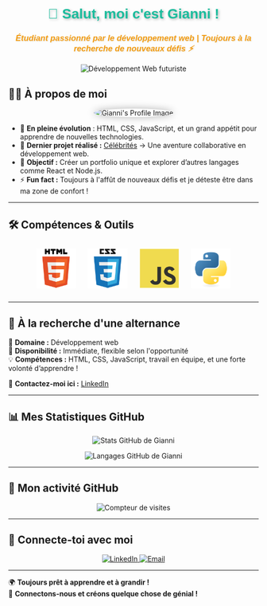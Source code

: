 <h1 align="center" style="font-family: 'Arial', sans-serif; color: #1abc9c; text-shadow: 2px 2px 5px rgba(0, 0, 0, 0.3);">🚀 Salut, moi c'est Gianni !</h1>

<h3 align="center" style="font-family: 'Verdana', sans-serif; color: #f39c12; font-style: italic; text-shadow: 1px 1px 3px rgba(0, 0, 0, 0.1);">Étudiant passionné par le développement web | Toujours à la recherche de nouveaux défis ⚡</h3>

<p align="center">
  <img src="https://media.giphy.com/media/26gR1eDmjTZpT3fF2/giphy.gif" width="600" alt="Développement Web futuriste">
</p>

## 👨‍💻 À propos de moi

<div align="center">
  <img src="https://avatars.githubusercontent.com/u/97645214?v=4" width="150" height="150" style="border-radius: 50%; box-shadow: 0 0 15px rgba(0, 0, 0, 0.3);" alt="Gianni's Profile Image">
</div>

- 🌱 **En pleine évolution** : HTML, CSS, JavaScript, et un grand appétit pour apprendre de nouvelles technologies.  
- 🔭 **Dernier projet réalisé :** [Célébrités](https://github.com/InnagBKI/Maes-Projet-) → Une aventure collaborative en développement web.  
- 🎯 **Objectif :** Créer un portfolio unique et explorer d’autres langages comme React et Node.js.  
- ⚡ **Fun fact :** Toujours à l'affût de nouveaux défis et je déteste être dans ma zone de confort !  

---

## 🛠️ Compétences & Outils

<p align="center"> 
  <img src="https://raw.githubusercontent.com/devicons/devicon/master/icons/html5/html5-original-wordmark.svg" alt="HTML5" width="80" height="80" style="margin: 10px;"> 
  <img src="https://raw.githubusercontent.com/devicons/devicon/master/icons/css3/css3-original-wordmark.svg" alt="CSS3" width="80" height="80" style="margin: 10px;">
  <img src="https://raw.githubusercontent.com/devicons/devicon/master/icons/javascript/javascript-original.svg" alt="JavaScript" width="80" height="80" style="margin: 10px;">
  <img src="https://raw.githubusercontent.com/devicons/devicon/master/icons/python/python-original.svg" alt="Python" width="80" height="80" style="margin: 10px;">
</p>

---

## 🎯 À la recherche d'une alternance

💼 **Domaine :** Développement web  
📆 **Disponibilité :** Immédiate, flexible selon l'opportunité  
💡 **Compétences :** HTML, CSS, JavaScript, travail en équipe, et une forte volonté d’apprendre !  

📩 **Contactez-moi ici :** [LinkedIn](https://linkedin.com/in/gianni-srt-786421337/)  

---

## 📊 Mes Statistiques GitHub

<p align="center">
  <img src="https://github-readme-stats.vercel.app/api?username=GianniSRT&show_icons=true&count_private=true&hide_title=true&theme=radical&hide=prs&line_height=20" alt="Stats GitHub de Gianni" />
</p>

<p align="center">
  <img src="https://github-readme-stats.vercel.app/api/top-langs?username=GianniSRT&show_icons=true&locale=fr&layout=compact&theme=radical&line_height=20" alt="Langages GitHub de Gianni" />
</p>

---

## 🚀 Mon activité GitHub

<p align="center">
  <img src="https://komarev.com/ghpvc/?username=GianniSRT&label=Visiteurs%20GitHub&color=blue&style=flat&label=visiteurs" alt="Compteur de visites" />
</p>

---

## 🔗 Connecte-toi avec moi

<p align="center">
  <a href="https://linkedin.com/in/gianni-srt-786421337/" target="blank">
    <img src="https://img.shields.io/badge/LinkedIn-%230077B5.svg?style=social&logo=linkedin&logoColor=white" alt="LinkedIn" width="150" />
  </a>
  <a href="mailto:contact@gianni.com" target="blank">
    <img src="https://img.shields.io/badge/Email-%23E4405F.svg?style=social&logo=email&logoColor=white" alt="Email" width="150" />
  </a>
</p>

---

🌍 **Toujours prêt à apprendre et à grandir !**  
👥 **Connectons-nous et créons quelque chose de génial !**
